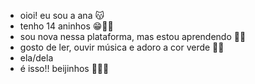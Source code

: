 - oioi! eu sou a ana 😽
- tenho 14 aninhos 😁💓💓
- sou nova nessa plataforma, mas estou aprendendo 🌷😺
- gosto de ler, ouvir música e adoro a cor verde 🍃💚
- ela/dela 
- é isso!! beijinhos 💋💋💋
